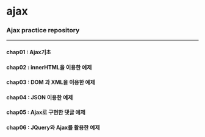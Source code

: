 # ajax

### Ajax practice repository
<hr>

#### chap01 : Ajax기초
#### chap02 : innerHTML을 이용한 예제
#### chap03 : DOM 과 XML을 이용한 예제
#### chap04 : JSON 이용한 예제
#### chap05 : Ajax로 구현한 댓글 예제
#### chap06 : JQuery와 Ajax를 활용한 예제


